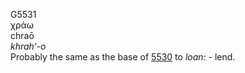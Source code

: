 <body>
  <p>G5531<br>  χράω  <br> chraō  <br><i>khrah‘-o </i><br>Probably the same as the base of <a href="g5530.htm">5530</a>  to <i>loan:</i> - lend.<br></p>
 </body>